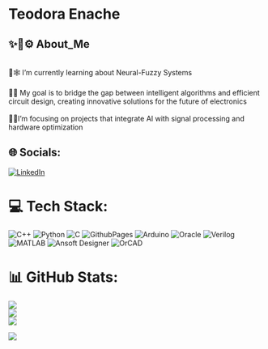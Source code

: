 # Teodora Enache
 ## ✨🌿⚙️ About_Me
 <br>🔀🕸️ I’m currently learning about Neural-Fuzzy Systems<br>
 <br> 🚀🌟 My goal is to bridge the gap between intelligent algorithms and efficient circuit design, creating innovative solutions for the future of electronics<br>
 <br>🧠🌌I’m focusing on projects that integrate AI with signal processing and hardware optimization<br>

 ## 🌐 Socials:
[![LinkedIn](https://img.shields.io/badge/LinkedIn-%230077B5.svg?logo=linkedin&logoColor=white)](http://linkedin.com/in/enache-teodora-maria-019677303)

# 💻 Tech Stack:
![C++](https://img.shields.io/badge/c++-%2300599C.svg?style=for-the-badge&logo=c%2B%2B&logoColor=white)
![Python](https://img.shields.io/badge/python-3670A0?style=for-the-badge&logo=python&logoColor=ffdd54)
 ![C](https://img.shields.io/badge/c-%2300599C.svg?style=for-the-badge&logo=c&logoColor=white)
 ![GithubPages](https://img.shields.io/badge/github%20pages-121013?style=for-the-badge&logo=github&logoColor=white) 
 ![Arduino](https://img.shields.io/badge/-Arduino-00979D?style=for-the-badge&logo=Arduino&logoColor=white)
 ![Oracle](https://img.shields.io/badge/Oracle-F80000?style=for-the-badge&logo=oracle&logoColor=white) 
 ![Verilog](https://img.shields.io/badge/Verilog-red?style=for-the-badge&logo=verilog&logoColor=white)
![MATLAB](https://img.shields.io/badge/MATLAB-%23FF7F00.svg?style=for-the-badge&logo=mathworks&logoColor=white)
![Ansoft Designer](https://img.shields.io/badge/Ansoft%20Designer-blue?style=for-the-badge&logo=ansys&logoColor=white)
![OrCAD](https://img.shields.io/badge/OrCAD-red?style=for-the-badge&logo=cadence&logoColor=white)
# 📊 GitHub Stats:
![](https://github-readme-stats.vercel.app/api?username=TeodoraEnache&theme=dark&hide_border=false&include_all_commits=false&count_private=false)<br/>
![](https://github-readme-streak-stats.herokuapp.com/?user=TeodoraEnache&theme=dark&hide_border=false)<br/>
![](https://github-readme-stats.vercel.app/api/top-langs/?username=TeodoraEnache&theme=dark&hide_border=false&include_all_commits=false&count_private=false&layout=compact)

[![](https://visitcount.itsvg.in/api?id=TeodoraEnache&icon=0&color=0)](https://visitcount.itsvg.in)
 <!-- Proudly created with GPRM ( https://gprm.itsvg.in ) -->
